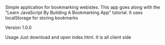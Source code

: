 
Simple application for bookmarking webistes. This app goes along with the "Learn JavaScript By Building A Bookmarking App" tutorial. It uses localStorage for storing bookmarks

Version
1.0.0

Usage
Just download and open index.html. It is all client side 
